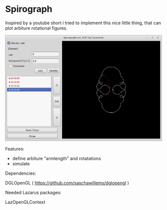 # Spirograph

Inspired by a youtube short i tried to implement this nice little thing, that can plot arbiture rotational figures.

![](preview.png)

Features:

- define arbiture "armlength" and rotatations
- simulate

Dependencies:

DGLOpenGL ( https://github.com/saschawillems/dglopengl )

Needed Lazarus packages:

LazOpenGLContext
